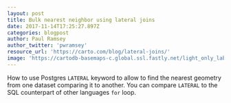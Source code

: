 ```yaml
---
layout: post
title: Bulk nearest neighbor using lateral joins
date: 2017-11-14T17:25:27.897Z
categories: blogpost
author: Paul Ramsey
author_twitter: 'pwramsey'
resource_url: 'https://carto.com/blog/lateral-joins/'
image: 'https://cartodb-basemaps-c.global.ssl.fastly.net/light_only_labels/15/5153/11333.png'
---
```

How to use Postgres `LATERAL` keyword to allow to find the nearest geometry from one dataset comparing it to another. You can compare `LATERAL` to the SQL counterpart of other languages `for` loop.
